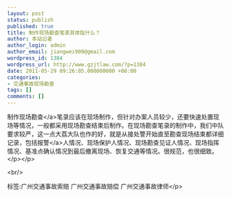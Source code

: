 ```yaml
---
layout: post
status: publish
published: true
title: 制作现场勘查笔录具体指什么？
author: 本站记者
author_login: admin
author_email: jiangwei909@gmail.com
wordpress_id: 1384
wordpress_url: http://www.gzjtlaw.com/?p=1384
date: 2011-05-29 09:26:05.000000000 +08:00
categories:
- 交通事故现场勘查
tags: []
comments: []
---
```

<p><p>制作<a>现场勘查<&#47;a>笔录应该在现场制作，但针对办案人员较少，还要快速处置现场等情况，一般都采用现场勘查结束后制作。在现场勘查笔录的制作中，我们中队要求较严，这一点大荔大队也作的好，就是从接处警开始直至勘查现场结束都详细记录，包括<a>报警<&#47;a>人情况、现场保护人情况、现场勘查见证人情况、现场指挥情况、基准点确认情况到最后撤离现场、恢复交通等情况。很规范，也很细致。<&#47;p><&#47;p><br&#47;><p>标签:广州交通事故索赔 广州交通事故赔偿 广州交通事故律师<&#47;p>
